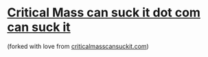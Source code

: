 # [Critical Mass can suck it dot com can suck it](http://criticalmasscansuckitdotcomcansuckit.com)

(forked with love from [criticalmasscansuckit.com](https://github.com/hober/criticalmasscansuckit.com))